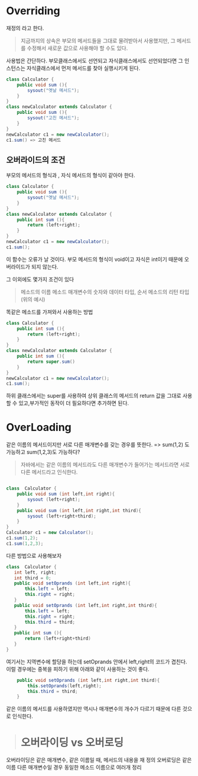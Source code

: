# Overriding
재정의 라고 한다.

> 지금까지의 상속은 부모의 메서드들을 그대로 물려받아서 사용했지만, 그 메서드를 수정해서 새로운 값으로 사용해야 할 수도 있다.


사용법은 간단하다. 부모클래스에서도 선언되고 자식클래스에서도 선언되었다면 그 인스턴스는 자식클래스에서 먼저 메서드를 찾아 실행시키게 된다.

```java
class Calculator {
	public void sum (){
  	 	sysout("옛날 메서드");
	}
}
class newCalculator extends Calculator {
	public void sum (){
    	sysout("고친 메서드");
    }
}
newCalculator c1 = new newCalculator();
c1.sum() => 고친 메서드
```

## 오버라이드의 조건 

부모의 메서드의 형식과 , 자식 메서드의 형식이 같아야 한다.
```java
class Calculator {
	public void sum (){
  	 	sysout("옛날 메서드");
	}
}
class newCalculator extends Calculator {
	public int sum (){
    	return (left+right);
    }
}
newCalculator c1 = new newCalculator();
c1.sum();
```
이 함수는 오류가 날 것이다.
부모 메서드의 형식이 void이고 자식은 int이기 때문에 오버라이드가 되지 않는다.


그 이외에도 몇가지 조건이 있다

> 메소드의 이름
메소드 매개변수의 숫자와 데이터 타입, 순서
메소드의 리턴 타입 (위의 예시)

똑같은 메소드를 가져와서 사용하는 방법
```java
class Calculator {
	public int sum (){
    	return (left+right);
	}
}
class newCalculator extends Calculator {
	public int sum (){
    	return super.sum()
    }
}
newCalculator c1 = new newCalculator();
c1.sum();
```
하위 클래스에서는 super를 사용하여 상위 클래스의 메서드의 return 값을 그대로 사용할 수 있고,부가적인 동작이 더 필요하다면 추가하면 된다.


# OverLoading

같은 이름의 메서드이지만 서로 다른 매개변수를 갖는 경우를 뜻한다.
=> sum(1,2) 도 가능하고 sum(1,2,3)도 가능하다?

> 자바에서는 같은 이름의 메서드라도 다른 매개변수가 들어가는 메서드라면 서로 다른 메서드라고 인식한다.


```java

class  Calculator {
	public void sum (int left,int right){
    	sysout (left+right);
	}
	public void sum (int left,int right,int third){
    	sysout (left+right+third);
    }
}
Calculator c1 = new Calculator();
c1.sum(1,2);
c1.sum(1,2,3);

```

 다른 방법으로 사용해보자 
 ```java
class  Calculator {
	int left, right;
    int third = 0;
	public void setOprands (int left,int right){
    	this.left = left;
        this.right = right;
	}
	public void setOprands (int left,int right,int third){
    	this.left = left;
        this.right = right;
        this.third = third;
    }
    public int sum (){
		return (left+right+third)    
    }
}

```


여기서는 지역변수에 할당을 하는데 setOprands 안에서 left,right의 코드가 겹친다.
이럴 경우에는 중복을 피하기 위해 아래와 같이 사용하는 것이 좋다.
```java
	public void setOprands (int left,int right,int third){
    	this.setOprands(left,right);
        this.third = third;
    }
```
같은 이름의 메서드를 사용하였지만 역시나 매개변수의 개수가 다르기 때문에 다른 것으로 인식한다.

> # 오버라이딩 vs 오버로딩
오버라이딩은 같은 매개변수, 같은 이름일 때, 메서드의 내용을 재 정의
오버로딩은 같은 이름 다른 매개변수일 경우 동일한 메소드 이름으로 여러개 정리 


